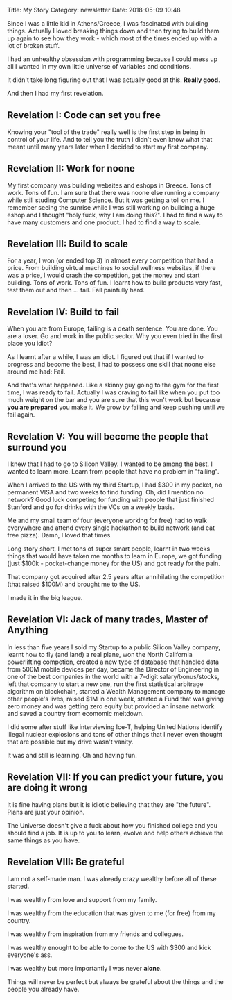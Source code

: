 Title: My Story
Category: newsletter
Date: 2018-05-09 10:48


Since I was a little kid in Athens/Greece, I was fascinated with building things. Actually I loved breaking things down and then trying to build them up again to see how they work - which most of the times ended up with a lot of broken stuff.

I had an unhealthy obsession with programming because I could mess up all I wanted in my own little universe of variables and conditions.  

It didn't take long figuring out that I was actually good at this. **Really good**.

And then I had my first revelation.

## Revelation I: Code can set you free

Knowing your "tool of the trade" really well is the first step in being in control of your life. And to tell you the truth I didn't even know what that meant until many years later when I decided to start my first company.

## Revelation II: Work for noone 

My first company was building websites and eshops in Greece. Tons of work. Tons of fun. I am sure that there was noone else running a company while still studing Computer Science. But it was getting a toll on me. I remember seeing the sunrise while I was still working on building a huge eshop and I thought "holy fuck, why I am doing this?". I had to find a way to have many customers and one product. I had to find a way to scale.

## Revelation III: Build to scale

For a year, I won (or ended top 3) in almost every competition that had a price. From building virtual machines to social wellness websites, if there was a price, I would crash the competition, get the money and start building. Tons of work. Tons of fun. I learnt how to build products very fast, test them out and then ... fail. Fail painfully hard.  

## Revelation IV: Build to fail

When you are from Europe, failing is a death sentence. You are done. You are a loser. Go and work in the public sector. Why you even tried in the first place you idiot? 

As I learnt after a while, I was an idiot. I figured out that if I wanted to progress and become the best, I had to possess one skill that noone else around me had: Fail.

And that's what happened. Like a skinny guy going to the gym for the first time, I was ready to fail. Actually I was craving to fail like when you put too much weight on the bar and you are sure that this won't work but because **you are prepared** you make it. We grow by failing and  keep pushing until we fail again.

## Revelation V: You will become the people that surround you

I knew that I had to go to Silicon Valley. I wanted to be among the best. I wanted to learn more. Learn from people that have no problem in "failing". 

When I arrived to the US with my third Startup, I had $300 in my pocket, no permanent VISA and two weeks to find funding. Oh, did I mention no network? Good luck competing for funding with people that just finished Stanford and go for drinks with the VCs on a weekly basis. 

Me and my small team of four (everyone working for free) had to walk everywhere and attend every single hackathon to build network (and eat free pizza). Damn, I loved that times.

Long story short, I met tons of super smart people, learnt in two weeks things that would have taken me months to learn in Europe, we got funding (just $100k - pocket-change money for the US) and got ready for the pain.

That company got acquired after 2.5 years after annihilating the competition (that raised $100M) and brought me to the US. 

I made it in the big league.


## Revelation VI: Jack of many trades, Master of Anything

In less than five years I sold my Startup to a public Silicon Valley company, learnt how to fly (and land) a real plane, won the North California powerlifting competion, created a new type of database that handled data from 500M mobile devices per day, became the Director of Engineering in one of the best companies in the world with a 7-digit salary/bonus/stocks, left that company to start a new one, run the first statistical arbitrage algorithm on blockchain, started a Wealth Management company to manage other people's lives, raised $1M in one week, started a Fund that was giving zero money and was getting zero equity but provided an insane network and saved a country from ecomomic meltdown.

I did some after stuff like interviewing Ice-T, helping United Nations identify illegal nuclear explosions and tons of other things that I never even thought that are possible but my drive wasn't vanity. 

It was and still is learning. Oh and having fun.


## Revelation VII: If you can predict your future, you are doing it wrong

It is fine having plans but it is idiotic believing that they are "the future". Plans are just your opinion. 

The Universe doesn't give a fuck about how you finished college and you should find a job. It is up to you to learn, evolve and help others achieve the same things as you have.

## Revelation VIII: Be grateful

I am not a self-made man. I was already crazy wealthy before all of these started. 
  
I was wealthy from love and support from my family.

I was wealthy from the education that was given to me (for free) from my country.

I was wealthy from inspiration from my friends and collegues.

I was wealthy enought to be able to come to the US with $300 and kick everyone's ass.
  
I was wealthy but more importantly I was never **alone**.

Things will never be perfect but always be grateful about the things and the people you already have.

